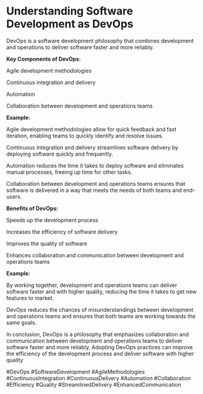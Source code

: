 # Understanding Software Development as DevOps

DevOps is a software development philosophy that combines development and operations to deliver software faster and more reliably.

**Key Components of DevOps**:

Agile development methodologies

Continuous integration and delivery

Automation

Collaboration between development and operations teams

**Example:**

Agile development methodologies allow for quick feedback and fast iteration, enabling teams to quickly identify and resolve issues.

Continuous integration and delivery streamlines software delivery by deploying software quickly and frequently.

Automation reduces the time it takes to deploy software and eliminates manual processes, freeing up time for other tasks.

Collaboration between development and operations teams ensures that software is delivered in a way that meets the needs of both teams and end-users.

**Benefits of DevOps:**

Speeds up the development process

Increases the efficiency of software delivery

Improves the quality of software

Enhances collaboration and communication between development and operations teams

**Example:**

By working together, development and operations teams can deliver software faster and with higher quality, reducing the time it takes to get new features to market.

DevOps reduces the chances of misunderstandings between development and operations teams and ensures that both teams are working towards the same goals.

In conclusion, DevOps is a philosophy that emphasizes collaboration and communication between development and operations teams to deliver software faster and more reliably. Adopting DevOps practices can improve the efficiency of the development process and deliver software with higher quality

#DevOps #SoftwareDevelopment #AgileMethodologies #ContinuousIntegration #ContinuousDelivery #Automation #Collaboration #Efficiency #Quality #StreamlinedDelivery #EnhancedCommunication
